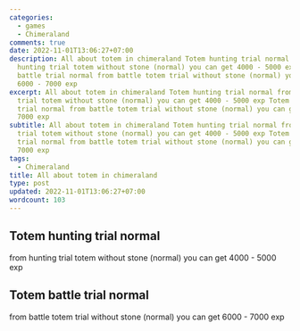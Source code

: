```yaml
---
categories:
  - games
  - Chimeraland
comments: true
date: 2022-11-01T13:06:27+07:00
description: All about totem in chimeraland Totem hunting trial normal from
  hunting trial totem without stone (normal) you can get 4000 - 5000 exp Totem
  battle trial normal from battle totem trial without stone (normal) you can get
  6000 - 7000 exp
excerpt: All about totem in chimeraland Totem hunting trial normal from hunting
  trial totem without stone (normal) you can get 4000 - 5000 exp Totem battle
  trial normal from battle totem trial without stone (normal) you can get 6000 -
  7000 exp
subtitle: All about totem in chimeraland Totem hunting trial normal from hunting
  trial totem without stone (normal) you can get 4000 - 5000 exp Totem battle
  trial normal from battle totem trial without stone (normal) you can get 6000 -
  7000 exp
tags:
  - Chimeraland
title: All about totem in chimeraland
type: post
updated: 2022-11-01T13:06:27+07:00
wordcount: 103
---
```


## Totem hunting trial normal

from hunting trial totem without stone (normal) you can get 4000 - 5000 exp

## Totem battle trial normal
from battle totem trial without stone (normal) you can get 6000 - 7000 exp
